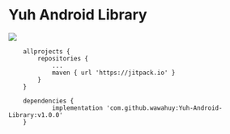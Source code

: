 # Yuh Android Library

[![](https://jitpack.io/v/wawahuy/Yuh-Android-Library.svg)](https://jitpack.io/#wawahuy/Yuh-Android-Library)

```
	allprojects {
		repositories {
			...
			maven { url 'https://jitpack.io' }
		}
	}
```

```
	dependencies {
	        implementation 'com.github.wawahuy:Yuh-Android-Library:v1.0.0'
	}
```


